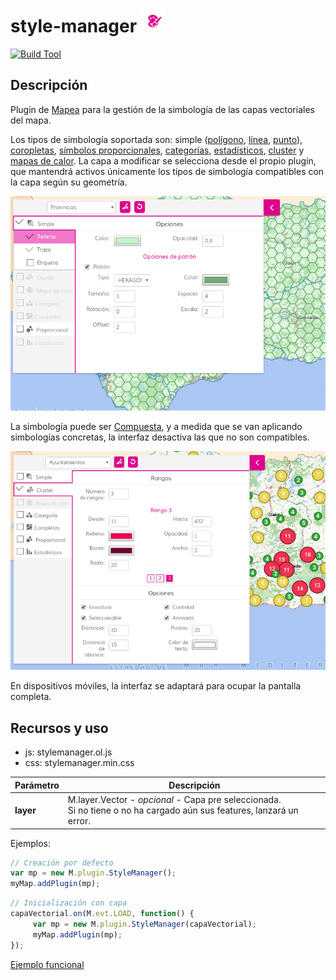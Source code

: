 # style-manager ![icono](./images/icon.png)

[![Build Tool](https://img.shields.io/badge/build-Webpack-green.svg)](https://github.com/sigcorporativo-ja/Mapea4-dev-webpack)  

## Descripción

 Plugin de [Mapea](https://github.com/sigcorporativo-ja/Mapea4) para la gestión de la simbología de las capas vectoriales del mapa. 
 
 Los tipos de simbología soportada son: simple ([polígono](https://github.com/sigcorporativo-ja/Mapea4/wiki/M.style.Polygon), [línea](https://github.com/sigcorporativo-ja/Mapea4/wiki/M.style.Line), [punto](https://github.com/sigcorporativo-ja/Mapea4/wiki/M.style.Point)), [coropletas](https://github.com/sigcorporativo-ja/Mapea4/wiki/Coropletas), [símbolos proporcionales](https://github.com/sigcorporativo-ja/Mapea4/wiki/Proporcional), [categorías](https://github.com/sigcorporativo-ja/Mapea4/wiki/Categor%C3%ADas), [estadísticos](https://github.com/sigcorporativo-ja/Mapea4/wiki/Estad%C3%ADsticos), [cluster](https://github.com/sigcorporativo-ja/Mapea4/wiki/Cluster) y [mapas de calor](https://github.com/sigcorporativo-ja/Mapea4/wiki/Heatmap). La capa a modificar se selecciona desde el propio plugin, que mantendrá activos únicamente los tipos de simbología compatibles con la capa según su geometría.  

  ![Imagen](./images/StyleManager3.png)
 
 La simbología puede ser [Compuesta](https://github.com/sigcorporativo-ja/Mapea4/wiki/Composite), y a medida que se van aplicando simbologías concretas, la interfaz desactiva las que no son compatibles.  

 ![Imagen](./images/StyleManager4.png)

En dispositivos móviles, la interfaz se adaptará para ocupar la pantalla completa.

## Recursos y uso

- js: stylemanager.ol.js
- css: stylemanager.min.css

Parámetro | Descripción 
--- | --- |
**layer** | M.layer.Vector - _opcional_ - Capa pre seleccionada.<br> Si no tiene o no ha cargado aún sus features, lanzará un error.  

Ejemplos:

```javascript
// Creación por defecto
var mp = new M.plugin.StyleManager();
myMap.addPlugin(mp);
```  
```javascript
// Inicialización con capa
capaVectorial.on(M.evt.LOAD, function() {
     var mp = new M.plugin.StyleManager(capaVectorial);
     myMap.addPlugin(mp);
});
```  
[Ejemplo funcional](http://jsfiddle.net/sigcJunta/nyrxteha/)
